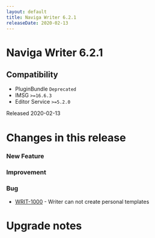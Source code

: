 ```yaml
---
layout: default
title: Naviga Writer 6.2.1
releaseDate: 2020-02-13
---
```

<div class="jumbotron">
    <h1>Naviga Writer 6.2.1</h1>    
    <h2>Compatibility</h2>
    <ul>
        <li>PluginBundle <code>Deprecated</code></li>
        <li>IMSG <code>>=16.6.3</code></li>
        <li>Editor Service <code>>=5.2.0</code></li>
    </ul>
</div>

Released 2020-02-13

 

# Changes in this release  


### New Feature 



### Improvement 



### Bug 
 
 * [WRIT-1000](https://jira.infomaker.se/browse/WRIT-1000) - Writer can not create personal templates 




# Upgrade notes  
           


